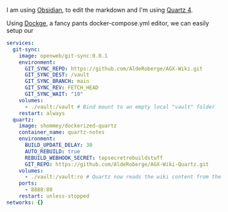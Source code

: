 I am using [Obsidian](https://help.obsidian.md/), to edit the markdown and I'm using [Quartz 4](https://quartz.jzhao.xyz/).




Using [Dockge](https://github.com/louislam/dockge), a fancy pants docker-compose.yml editor, we can easily setup our 


```yml
services:
  git-sync:
    image: openweb/git-sync:0.0.1
    environment:
      GIT_SYNC_REPO: https://github.com/AldeRoberge/AGX-Wiki.git
      GIT_SYNC_DEST: /vault
      GIT_SYNC_BRANCH: main
      GIT_SYNC_REV: FETCH_HEAD
      GIT_SYNC_WAIT: "10"
    volumes:
      - ./vault:/vault # Bind mount to an empty local "vault" folder
    restart: always
  quartz:
    image: shommey/dockerized-quartz
    container_name: quartz-notes
    environment:
      BUILD_UPDATE_DELAY: 30
      AUTO_REBUILD: true
      REBUILD_WEBHOOK_SECRET: topsecretrebuildstuff
      GIT_REPO: https://github.com/AldeRoberge/AGX-Wiki-Quartz.git
    volumes:
      - ./vault:/vault:ro # Quartz now reads the wiki content from the same folder
    ports:
      - 8888:80
    restart: unless-stopped
networks: {}
```

